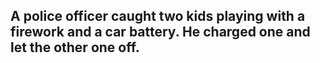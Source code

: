 ## A police officer caught two kids playing with a firework and a car battery. He charged one and let the other one off.
